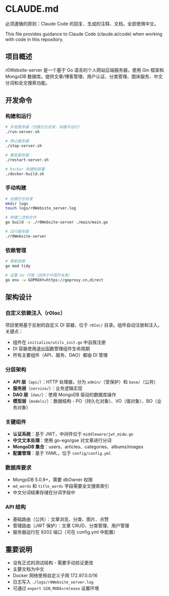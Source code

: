 # CLAUDE.md

必须遵循的原则：Claude Code 的回复、生成的注释、文档，全部使用中文。

This file provides guidance to Claude Code (claude.ai/code) when working with code in this repository.

## 项目概述

r0Website-server 是一个基于 Go 语言的个人网站后端服务器，使用 Gin 框架和 MongoDB 数据库。提供文章/博客管理、用户认证、分类管理、图床服务、中文分词和全文搜索功能。

## 开发命令

### 构建和运行
```bash
# 开发服务器（创建日志目录，构建并运行）
./run-server.sh

# 停止服务器
./stop-server.sh

# 重启服务器
./restart-server.sh

# Docker 构建和部署
./docker-build.sh
```

### 手动构建
```bash
# 创建日志目录
mkdir logs
touch logs/r0Website_server.log

# 构建二进制文件
go build -o ./r0Website-server ./main/main.go

# 运行服务器
./r0Website-server
```

### 依赖管理
```bash
# 更新依赖
go mod tidy

# 设置 Go 代理（适用于中国开发者）
go env -w GOPROXY=https://goproxy.cn,direct
```

## 架构设计

### 自定义依赖注入（r0Ioc）
项目使用基于反射的自定义 DI 容器，位于 `r0Ioc/` 目录。组件自动注册和注入。关键点：
- 组件在 `initialize/utils_init.go` 中自我注册
- DI 容器使用退出函数管理组件生命周期
- 所有主要组件（API、服务、DAO）都由 DI 管理

### 分层架构
- **API 层**（`api/`）：HTTP 处理器，分为 `admin/`（受保护）和 `base/`（公共）
- **服务层**（`service/`）：业务逻辑实现
- **DAO 层**（`dao/`）：使用 MongoDB 驱动的数据库操作
- **模型层**（`models/`）：数据结构 - PO（持久化对象）、VO（值对象）、BO（业务对象）

### 关键组件
- **认证系统**：基于 JWT，中间件位于 `middleware/jwt_midw.go`
- **中文文本处理**：使用 go-ego/gse 对文章进行分词
- **MongoDB 集合**：users、articles、categories、albums/images
- **配置管理**：基于 YAML，位于 `config/config.yml`

### 数据库要求
- MongoDB 5.0.9+，需要 dbOwner 权限
- `md_words` 和 `title_words` 字段需要全文搜索索引
- 中文分词结果存储在分词字段中

### API 结构
- 基础路由（公共）：文章浏览、分类、图片、点赞
- 管理路由（JWT 保护）：文章 CRUD、分类管理、用户管理
- 服务器运行在 8202 端口（可在 config.yml 中配置）

## 重要说明

- 没有正式的测试结构 - 需要手动验证更改
- 主要文档为中文
- Docker 网络使用自定义子网 172.97.0.0/16
- 日志写入 `./logs/r0Website_server.log`
- 可通过 `export GIN_MODE=release` 设置环境